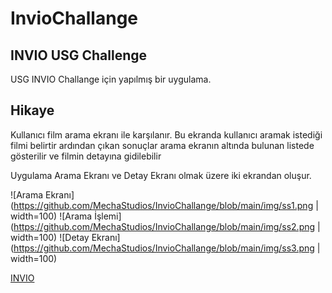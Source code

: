 # InvioChallange
## INVIO USG Challenge
USG INVIO Challange için yapılmış bir uygulama.

## Hikaye
Kullanıcı film arama ekranı ile karşılanır.
Bu ekranda kullanıcı aramak istediği filmi belirtir ardından çıkan sonuçlar arama ekranın
altında bulunan listede gösterilir ve filmin detayına gidilebilir

Uygulama Arama Ekranı ve Detay Ekranı olmak üzere iki ekrandan oluşur.

![Arama Ekranı](https://github.com/MechaStudios/InvioChallange/blob/main/img/ss1.png | width=100) ![Arama İşlemi](https://github.com/MechaStudios/InvioChallange/blob/main/img/ss2.png | width=100) ![Detay Ekranı](https://github.com/MechaStudios/InvioChallange/blob/main/img/ss3.png | width=100)



[INVIO](https://www.invio.com/)